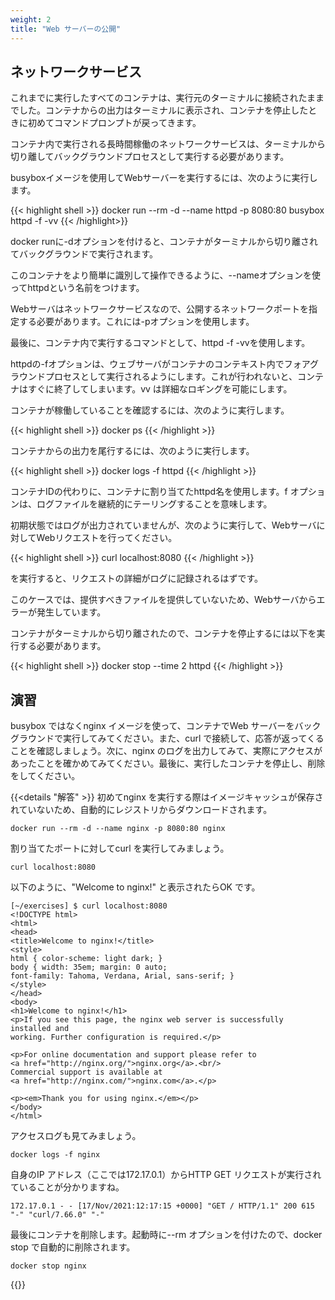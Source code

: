 ```yaml
---
weight: 2
title: "Web サーバーの公開"
---
```


## ネットワークサービス
これまでに実行したすべてのコンテナは、実行元のターミナルに接続されたままでした。コンテナからの出力はターミナルに表示され、コンテナを停止したときに初めてコマンドプロンプトが戻ってきます。

コンテナ内で実行される長時間稼働のネットワークサービスは、ターミナルから切り離してバックグラウンドプロセスとして実行する必要があります。

busyboxイメージを使用してWebサーバーを実行するには、次のように実行します。

{{< highlight shell  >}}
docker run --rm -d --name httpd -p 8080:80 busybox httpd -f -vv
{{< /highlight>}}

docker runに-dオプションを付けると、コンテナがターミナルから切り離されてバックグラウンドで実行されます。

このコンテナをより簡単に識別して操作できるように、--nameオプションを使ってhttpdという名前をつけます。

Webサーバはネットワークサービスなので、公開するネットワークポートを指定する必要があります。これには-pオプションを使用します。

最後に、コンテナ内で実行するコマンドとして、httpd -f -vvを使用します。

httpdの-fオプションは、ウェブサーバがコンテナのコンテキスト内でフォアグラウンドプロセスとして実行されるようにします。これが行われないと、コンテナはすぐに終了してしまいます。vv は詳細なロギングを可能にします。

コンテナが稼働していることを確認するには、次のように実行します。

{{< highlight shell  >}}
docker ps
{{< /highlight >}}

コンテナからの出力を尾行するには、次のように実行します。

{{< highlight shell  >}}
docker logs -f httpd
{{< /highlight >}}

コンテナIDの代わりに、コンテナに割り当てたhttpd名を使用します。f オプションは、ログファイルを継続的にテーリングすることを意味します。

初期状態ではログが出力されていませんが、次のように実行して、Webサーバに対してWebリクエストを行ってください。

{{< highlight shell  >}}
curl localhost:8080
{{< /highlight >}}

を実行すると、リクエストの詳細がログに記録されるはずです。

このケースでは、提供すべきファイルを提供していないため、Webサーバからエラーが発生しています。

コンテナがターミナルから切り離されたので、コンテナを停止するには以下を実行する必要があります。

{{< highlight shell  >}}
docker stop --time 2 httpd
{{< /highlight >}}

## 演習
busybox ではなくnginx イメージを使って、コンテナでWeb サーバーをバックグラウンドで実行してみてください。また、curl で接続して、応答が返ってくることを確認しましょう。次に、nginx のログを出力してみて、実際にアクセスがあったことを確かめてみてください。最後に、実行したコンテナを停止し、削除をしてください。

{{<details "解答" >}}
初めてnginx を実行する際はイメージキャッシュが保存されていないため、自動的にレジストリからダウンロードされます。
```shell
docker run --rm -d --name nginx -p 8080:80 nginx
```
割り当てたポートに対してcurl を実行してみましょう。
```shell
curl localhost:8080
```
以下のように、"Welcome to nginx!" と表示されたらOK です。
```shell
[~/exercises] $ curl localhost:8080
<!DOCTYPE html>
<html>
<head>
<title>Welcome to nginx!</title>
<style>
html { color-scheme: light dark; }
body { width: 35em; margin: 0 auto;
font-family: Tahoma, Verdana, Arial, sans-serif; }
</style>
</head>
<body>
<h1>Welcome to nginx!</h1>
<p>If you see this page, the nginx web server is successfully installed and
working. Further configuration is required.</p>

<p>For online documentation and support please refer to
<a href="http://nginx.org/">nginx.org</a>.<br/>
Commercial support is available at
<a href="http://nginx.com/">nginx.com</a>.</p>

<p><em>Thank you for using nginx.</em></p>
</body>
</html>
```
アクセスログも見てみましょう。
```shell
docker logs -f nginx
```
自身のIP アドレス（ここでは172.17.0.1）からHTTP GET リクエストが実行されていることが分かりますね。
```shell
172.17.0.1 - - [17/Nov/2021:12:17:15 +0000] "GET / HTTP/1.1" 200 615 "-" "curl/7.66.0" "-"
```
最後にコンテナを削除します。起動時に--rm オプションを付けたので、docker stop で自動的に削除されます。
```shell
docker stop nginx
```
{{</details >}}